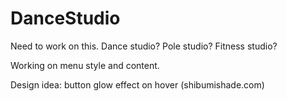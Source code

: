 # DanceStudio
Need to work on this. Dance studio? Pole studio? Fitness studio?

Working on menu style and content.

Design idea: button glow effect on hover (shibumishade.com)

